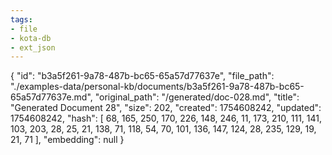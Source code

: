 ```yaml
---
tags:
- file
- kota-db
- ext_json
---
```

{
  "id": "b3a5f261-9a78-487b-bc65-65a57d77637e",
  "file_path": "./examples-data/personal-kb/documents/b3a5f261-9a78-487b-bc65-65a57d77637e.md",
  "original_path": "/generated/doc-028.md",
  "title": "Generated Document 28",
  "size": 202,
  "created": 1754608242,
  "updated": 1754608242,
  "hash": [
    68,
    165,
    250,
    170,
    226,
    148,
    246,
    11,
    173,
    210,
    111,
    141,
    103,
    203,
    28,
    25,
    21,
    138,
    71,
    118,
    54,
    70,
    101,
    136,
    147,
    124,
    28,
    235,
    129,
    19,
    21,
    71
  ],
  "embedding": null
}
